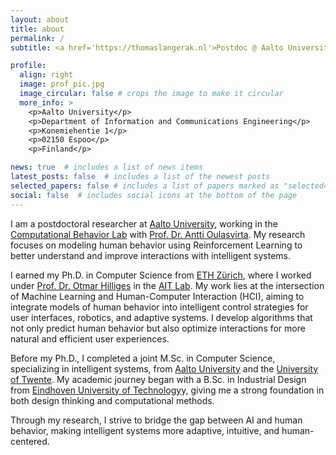 ```yaml
---
layout: about
title: about
permalink: /
subtitle: <a href='https://thomaslangerak.nl'>Postdoc @ Aalto University</a>.

profile:
  align: right
  image: prof_pic.jpg
  image_circular: false # crops the image to make it circular
  more_info: >
    <p>Aalto University</p>
    <p>Department of Information and Communications Engineering</p>
    <p>Konemiehentie 1</p>
    <p>02150 Espoo</p>
    <p>Finland</p>

news: true  # includes a list of news items
latest_posts: false  # includes a list of the newest posts
selected_papers: false # includes a list of papers marked as "selected={true}"
social: false  # includes social icons at the bottom of the page
---
```


I am a postdoctoral researcher at  [Aalto University](https://aalto.fi), working in the [Computational Behavior Lab](https://cbl.aalto.fi/) with [Prof. Dr. Antti Oulasvirta](https://users.aalto.fi/~oulasvir/). My research focuses on modeling human behavior using Reinforcement Learning to better understand and improve interactions with intelligent systems.

I earned my Ph.D. in Computer Science from [ETH Zürich](https://ethz.ch), where I worked under [Prof. Dr. Otmar Hilliges](https://ait.ethz.ch/people/hilliges) in the [AIT Lab](https://ait.ethz.ch). My work lies at the intersection of Machine Learning and Human-Computer Interaction (HCI), aiming to integrate models of human behavior into intelligent control strategies for user interfaces, robotics, and adaptive systems. I develop algorithms that not only predict human behavior but also optimize interactions for more natural and efficient user experiences.

Before my Ph.D., I completed a joint M.Sc. in Computer Science, specializing in intelligent systems, from [Aalto University](https://aalto.fi) and the [University of Twente](https://www.utwente.nl/en/). My academic journey began with a B.Sc. in Industrial Design from [Eindhoven University of Technology](https://tue.nl)y, giving me a strong foundation in both design thinking and computational methods.

Through my research, I strive to bridge the gap between AI and human behavior, making intelligent systems more adaptive, intuitive, and human-centered.